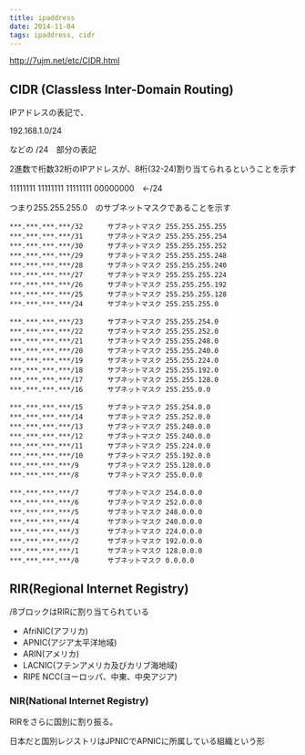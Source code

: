 ```yaml
---
title: ipaddress
date: 2014-11-04
tags: ipaddress, cidr
---
```


                 
<http://7ujm.net/etc/CIDR.html>

## CIDR (Classless Inter-Domain Routing)

IPアドレスの表記で、

192.168.1.0/24

などの /24　部分の表記

2進数で桁数32桁のIPアドレスが、8桁(32-24)割り当てられるということを示す

11111111 11111111 11111111 00000000　←/24

つまり255.255.255.0　のサブネットマスクであることを示す


```
***.***.***.***/32		サブネットマスク 255.255.255.255
***.***.***.***/31		サブネットマスク 255.255.255.254
***.***.***.***/30		サブネットマスク 255.255.255.252
***.***.***.***/29		サブネットマスク 255.255.255.248
***.***.***.***/28		サブネットマスク 255.255.255.240
***.***.***.***/27		サブネットマスク 255.255.255.224
***.***.***.***/26		サブネットマスク 255.255.255.192
***.***.***.***/25		サブネットマスク 255.255.255.128
***.***.***.***/24		サブネットマスク 255.255.255.0

***.***.***.***/23		サブネットマスク 255.255.254.0
***.***.***.***/22		サブネットマスク 255.255.252.0
***.***.***.***/21		サブネットマスク 255.255.248.0
***.***.***.***/20		サブネットマスク 255.255.240.0
***.***.***.***/19		サブネットマスク 255.255.224.0
***.***.***.***/18		サブネットマスク 255.255.192.0
***.***.***.***/17		サブネットマスク 255.255.128.0
***.***.***.***/16		サブネットマスク 255.255.0.0

***.***.***.***/15		サブネットマスク 255.254.0.0
***.***.***.***/14		サブネットマスク 255.252.0.0
***.***.***.***/13		サブネットマスク 255.248.0.0
***.***.***.***/12		サブネットマスク 255.240.0.0
***.***.***.***/11		サブネットマスク 255.224.0.0
***.***.***.***/10		サブネットマスク 255.192.0.0
***.***.***.***/9		サブネットマスク 255.128.0.0
***.***.***.***/8		サブネットマスク 255.0.0.0

***.***.***.***/7		サブネットマスク 254.0.0.0
***.***.***.***/6		サブネットマスク 252.0.0.0
***.***.***.***/5		サブネットマスク 248.0.0.0
***.***.***.***/4		サブネットマスク 240.0.0.0
***.***.***.***/3		サブネットマスク 224.0.0.0
***.***.***.***/2		サブネットマスク 192.0.0.0
***.***.***.***/1		サブネットマスク 128.0.0.0
***.***.***.***/0		サブネットマスク 0.0.0.0
```

## RIR(Regional Internet Registry)

/8ブロックはRIRに割り当てられている

* AfriNIC(アフリカ)
* APNIC(アジア太平洋地域)
* ARIN(アメリカ)
* LACNIC(フテンアメリカ及びカリブ海地域)
* RIPE NCC(ヨーロッパ、中東、中央アジア)

### NIR(National Internet Registry)

RIRをさらに国別に割り振る。

日本だと国別レジストリはJPNICでAPNICに所属している組織という形

